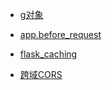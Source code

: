 - [g对象](https://blog.csdn.net/sinat_42483341/article/details/103019815?ops_request_misc=&request_id=&biz_id=102&utm_term=flask%20g%E5%AF%B9%E8%B1%A1%E6%98%AF%E4%BB%80%E4%B9%88&utm_medium=distribute.pc_search_result.none-task-blog-2~all~sobaiduweb~default-0-103019815.142^v11^pc_search_result_control_group,157^v13^control&spm=1018.2226.3001.4187)
- [app.before_request ](https://blog.csdn.net/u012206617/article/details/116274145?ops_request_misc=&request_id=&biz_id=102&utm_term=app.before_request%20%E5%87%BD%E6%95%B0%E7%9A%84%E4%BD%9C%E7%94%A8&utm_medium=distribute.pc_search_result.none-task-blog-2~all~sobaiduweb~default-0-116274145.142^v11^pc_search_result_control_group,157^v13^control&spm=1018.2226.3001.4187)

- [flask_caching](https://blog.csdn.net/xixihahalelehehe/article/details/107235464?ops_request_misc=%257B%2522request%255Fid%2522%253A%2522165468016116781685358121%2522%252C%2522scm%2522%253A%252220140713.130102334..%2522%257D&request_id=165468016116781685358121&biz_id=0&utm_medium=distribute.pc_search_result.none-task-blog-2~all~sobaiduend~default-1-107235464-null-null.142^v11^pc_search_result_control_group,157^v13^control&utm_term=flask_caching&spm=1018.2226.3001.4187)
- [跨域CORS](https://blog.csdn.net/weixin_40304570/article/details/95092510?ops_request_misc=%257B%2522request%255Fid%2522%253A%2522165468746216780357267889%2522%252C%2522scm%2522%253A%252220140713.130102334..%2522%257D&request_id=165468746216780357267889&biz_id=0&utm_medium=distribute.pc_search_result.none-task-blog-2~all~sobaiduend~default-1-95092510-null-null.142^v11^pc_search_result_control_group,157^v13^control&utm_term=++++CORS%28app%29&spm=1018.2226.3001.4187)

